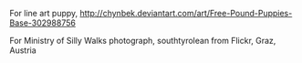 For line art puppy, http://chynbek.deviantart.com/art/Free-Pound-Puppies-Base-302988756

For Ministry of Silly Walks photograph, southtyrolean from Flickr, Graz, Austria

